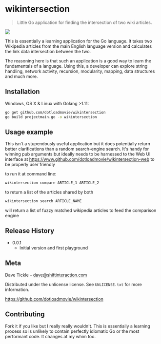 # wikintersection
> Little Go application for finding the intersection of two wiki articles. 

![](https://img.shields.io/badge/golang-1.11.5-orange.svg)

This is essentially a learning application for the Go language. It takes two Wikipedia articles from the main English language version and calculates the link data intersection between the two.

The reasoning here is that such an application is a good way to learn the fundamentals of a language. Using this, a developer can explore string handling, network activity, recursion, modularity, mapping, data structures and much more.

## Installation

Windows, OS X & Linux with Golang >1.11:

```sh
go get github.com/dotloadmovie/wikintersection
go build projectmain.go -o wikintersection
```


## Usage example

This isn't a stupendously useful application but it does potentially return better clarifications than a random search-engine search. It's handy for winning pub arguments but ideally needs to be harnessed to the Web UI interface at https://www.github.com/dotloadmovie/wikintersection-web to be properly user friendly

to run it at command line:

```sh
wikintersection compare ARTICLE_1 ARTICLE_2
```
to return a list of the articles shared by both

```sh
wikintersection search ARTICLE_NAME
```
will return a list of fuzzy matched wikipedia articles to feed the comparison engine


## Release History

* 0.0.1
    * Initial version and first playground

## Meta

Dave Tickle – dave@shiftinteraction.com

Distributed under the unlicense license. See ``UNLICENSE.txt`` for more information.

https://github.com/dotloadmovie/wikintersection

## Contributing

Fork it if you like but I really really wouldn't. This is essentially a learning process so is unlikely to contain perfectly idiomatic Go or the most performant code. It changes at my whim too.


